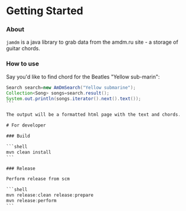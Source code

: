 # Getting Started

### About

`jamdm` is a java library to grab data from the amdm.ru site - a storage of
guitar chords.

### How to use

Say you'd like to find chord for the Beatles "Yellow sub-marin":

````java
Search search=new AmDmSearch("Yellow submarine");
Collection<Song> songs=search.result();
System.out.println(songs.iterator().next().text());
```

The output will be a formatted html page with the text and chords.

# For developer

### Build

```shell
mvn clean install
```

### Release

Perform release from scm

```shell
mvn release:clean release:prepare
mvn release:perform
```

